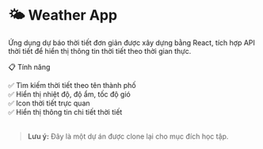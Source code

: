 <h1>🌤️ Weather App</h1>
<p>Ứng dụng dự báo thời tiết đơn giản được xây dựng bằng React, tích hợp API thời tiết để hiển thị thông tin thời tiết theo thời gian thực.</p>
<p>📋 Tính năng</p>
<div>
✅ Tìm kiếm thời tiết theo tên thành phố<br>
✅ Hiển thị nhiệt độ, độ ẩm, tốc độ gió<br>
✅ Icon thời tiết trực quan<br>
✅ Hiển thị thông tin chi tiết thời tiết<br>
</div>
<br>
<blockquote>
   <strong>Lưu ý:</strong> Đây là một dự án được clone lại cho mục đích học tập.<br>
</blockquote>


